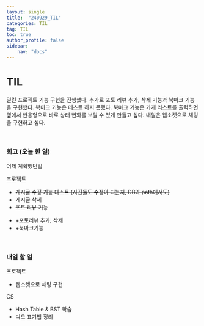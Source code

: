 ```yaml
---
layout: single
title:  "240929_TIL"
categories: TIL
tag: TIL
toc: true
author_profile: false
sidebar:
    nav: "docs"
---
```



# TIL

밀린 프로젝트 기능 구현을 진행했다. 추가로 
포토 리뷰 추가, 삭제 기능과 북마크 기능을 구현했다. 북마크 기능은 테스트 하지 못했다. 북마크 기능은 가게 리스트를 출력하면 옆에서 반응형으로 바로 상태 변화를 보일 수 있게 만들고 싶다. 내일은 웹소켓으로 채팅을 구현하고 싶다.

<br/>

### 회고 (오늘 한 일)

어제 계획했던일

프로젝트
- ~~게시글 수정 기능 테스트 (사진들도 수정이 되는지, DB와 path에서도)~~
- ~~게시글 삭제~~
- ~~포토 리뷰 기능~~

+ +포토리뷰 추가, 삭제
+ +북마크기능



<br/>

### 내일 할 일

프로젝트
- 웹소켓으로 채팅 구현

CS
- Hash Table & BST 학습
- 빅오 표기법 정리
